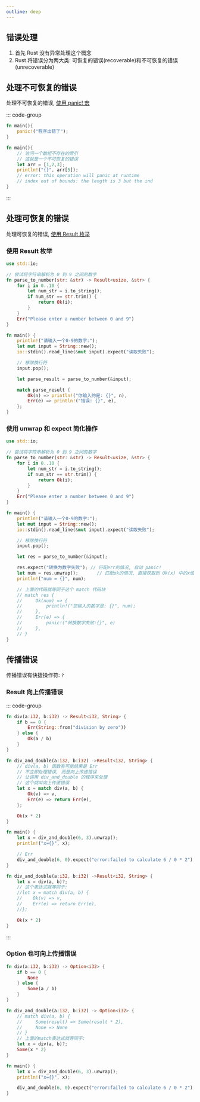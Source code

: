 ```yaml
---
outline: deep
---
```


## 错误处理

1. 首先 Rust 没有异常处理这个概念
2. Rust 将错误分为两大类: 可恢复的错误(recoverable)和不可恢复的错误(unrecoverable)

## 处理不可恢复的错误

处理不可恢复的错误, [使用 panic! 宏](https://rustwiki.org/zh-CN/core/macro.panic.html)

::: code-group

```rust [手动调用]
fn main(){
    panic!("程序出错了");
}
```

```rust [自动抛错]
fn main(){
    // 访问一个数组不存在的索引
    // 这就是一个不可恢复的错误
    let arr = [1,2,3];
    println!("{}", arr[5]);
    // error: this operation will panic at runtime
    // index out of bounds: the length is 3 but the ind
}
```

:::

## 处理可恢复的错误

处理可恢复的错误, [使用 Result 枚举](https://rustwiki.org/zh-CN/core/result/enum.Result.html)

### 使用 Result 枚举

```rust
use std::io;

// 尝试将字符串解析为 0 到 9 之间的数字
fn parse_to_number(str: &str) -> Result<usize, &str> {
    for i in 0..10 {
        let num_str = i.to_string();
        if num_str == str.trim() {
            return Ok(i);
        }
    }
    Err("Please enter a number between 0 and 9")
}

fn main() {
    println!("请输入一个0-9的数字:");
    let mut input = String::new();
    io::stdin().read_line(&mut input).expect("读取失败");

    // 移除换行符
    input.pop();

    let parse_result = parse_to_number(&input);

    match parse_result {
        Ok(n) => println!("你输入的是: {}", n),
        Err(e) => println!("错误: {}", e),
    };
}
```

### 使用 unwrap 和 expect 简化操作

```rust {14-17}
use std::io;

// 尝试将字符串解析为 0 到 9 之间的数字
fn parse_to_number(str: &str) -> Result<usize, &str> {
    for i in 0..10 {
        let num_str = i.to_string();
        if num_str == str.trim() {
            return Ok(i);
        }
    }
    Err("Please enter a number between 0 and 9")
}

fn main() {
    println!("请输入一个0-9的数字:");
    let mut input = String::new();
    io::stdin().read_line(&mut input).expect("读取失败");

    // 移除换行符
    input.pop();

    let res = parse_to_number(&input);

    res.expect("转换为数字失败"); // 匹配err的情况, 自动 panic!
    let num = res.unwrap();       // 匹配ok的情况, 直接获取到 Ok(x) 中的x值
    println!("num = {}", num);

    // 上面的代码就等同于这个 match 代码块
    // match res {
    //     Ok(num) => {
    //         println!("您输入的数字是: {}", num);
    //     },
    //     Err(e) => {
    //         panic!("转换数字失败:{}", e)
    //     },
    // }
}
```

## 传播错误

传播错误有快捷操作符: `?`

### Result 向上传播错误

::: code-group

```rust [传播错误原理]
fn div(a:i32, b:i32) -> Result<i32, String> {
    if b == 0 {
        Err(String::from("division by zero"))
    } else {
        Ok(a / b)
    }
}

fn div_and_double(a:i32, b:i32) ->Result<i32, String> {
    // div(a, b) 函数有可能结果是 Err
    // 不立即处理错误, 而是向上传递错误
    // 让调用 div_and_double 的程序来处理
    // 这个就叫向上传递错误
    let x = match div(a, b) {
        Ok(v) => v,
        Err(e) => return Err(e),
    };

    Ok(x * 2)
}

fn main() {
    let x = div_and_double(6, 3).unwrap();
    println!("x={}", x);

    // Err
    div_and_double(6, 0).expect("error:failed to calculate 6 / 0 * 2");
}
```

```rust [传播错误简写形式]{2}
fn div_and_double(a:i32, b:i32) ->Result<i32, String> {
    let x = div(a, b)?;
    // 这个表达式就等同于:
    //let x = match div(a, b) {
    //    Ok(v) => v,
    //    Err(e) => return Err(e),
    //};

    Ok(x * 2)
}
```

:::


### Option 也可向上传播错误

```rust
fn div(a:i32, b:i32) -> Option<i32> {
    if b == 0 {
        None
    } else {
        Some(a / b)
    }
}

fn div_and_double(a:i32, b:i32) -> Option<i32> {
    // match div(a, b) {
    //     Some(result) => Some(result * 2),
    //     None => None
    // }
    // 上面的match表达式就等同于:
    let x = div(a, b)?;
    Some(x * 2)
}

fn main() {
    let x = div_and_double(6, 3).unwrap();
    println!("x={}", x);

    div_and_double(6, 0).expect("error:failed to calculate 6 / 0 * 2");
}
```
